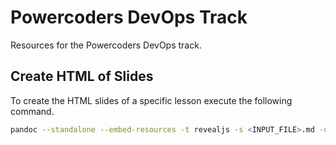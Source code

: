 # Powercoders DevOps Track

Resources for the Powercoders DevOps track.

## Create HTML of Slides

To create the HTML slides of a specific lesson execute the following command.

```bash
pandoc --standalone --embed-resources -t revealjs -s <INPUT_FILE>.md -o <OUTPUT_FILE>.html
```
